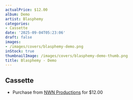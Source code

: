 ```yaml
---
actualPrice: $12.00
album: Demo
artist: Blasphemy
categories:
- Cassette
date: '2025-09-04T05:23:06'
draft: false
images:
- /images/covers/blasphemy-demo.png
inStock: true
thumbnailImage: /images/covers/blasphemy-demo-thumb.png
title: Blasphemy - Demo
---
```


## Cassette
* Purchase from [NWN Productions](http://shop.nwnprod.com/index.php?route=product/product&path=73&product_id=63279&sort=pd.name&order=ASC) for $12.00
